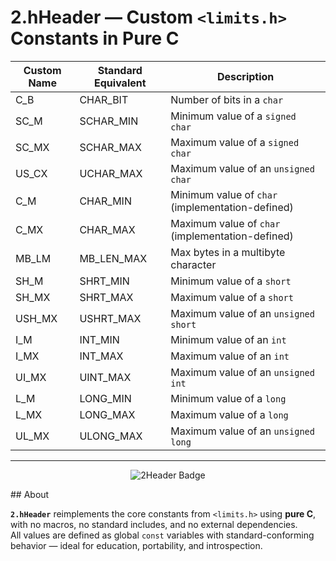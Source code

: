 # 2.hHeader — Custom `<limits.h>` Constants in Pure C

| Custom Name | Standard Equivalent | Description                                       |
|-------------|---------------------|---------------------------------------------------|
| C_B         | CHAR_BIT            | Number of bits in a `char`                        |
| SC_M        | SCHAR_MIN           | Minimum value of a `signed char`                  |
| SC_MX       | SCHAR_MAX           | Maximum value of a `signed char`                  |
| US_CX       | UCHAR_MAX           | Maximum value of an `unsigned char`               |
| C_M         | CHAR_MIN            | Minimum value of `char` (implementation-defined)  |
| C_MX        | CHAR_MAX            | Maximum value of `char` (implementation-defined)  |
| MB_LM       | MB_LEN_MAX          | Max bytes in a multibyte character                |
| SH_M        | SHRT_MIN            | Minimum value of a `short`                        |
| SH_MX       | SHRT_MAX            | Maximum value of a `short`                        |
| USH_MX      | USHRT_MAX           | Maximum value of an `unsigned short`              |
| I_M         | INT_MIN             | Minimum value of an `int`                         |
| I_MX        | INT_MAX             | Maximum value of an `int`                         |
| UI_MX       | UINT_MAX            | Maximum value of an `unsigned int`                |
| L_M         | LONG_MIN            | Minimum value of a `long`                         |
| L_MX        | LONG_MAX            | Maximum value of a `long`                         |
| UL_MX       | ULONG_MAX           | Maximum value of an `unsigned long`               |

---


<p align="center">
  <img src="https://img.shields.io/badge/2Header-Custom%20limits.h-orange?style=for-the-badge&logo=c" alt="2Header Badge" />
</p>
## About

**`2.hHeader`** reimplements the core constants from `<limits.h>` using **pure C**, with no macros, no standard includes, and no external dependencies.  
All values are defined as global `const` variables with standard-conforming behavior — ideal for education, portability, and introspection.
